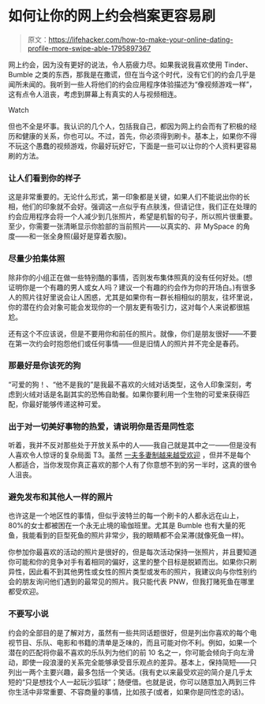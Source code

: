 # 如何让你的网上约会档案更容易刷

> 原文：<https://lifehacker.com/how-to-make-your-online-dating-profile-more-swipe-able-1795897367>

网上约会，因为没有更好的说法，令人筋疲力尽。如果我说我喜欢使用 Tinder、Bumble 之类的东西，那我是在撒谎，但在当今这个时代，没有它们的约会几乎是闻所未闻的。我听到一些人将他们的约会应用程序体验描述为“像视频游戏一样”，这有点令人沮丧，考虑到屏幕上有真实的人与视频相连。

Watch

但也不全是坏事。我认识的几个人，包括我自己，都因为网上约会而有了积极的经历和健康的关系，你也可以。不过，首先，你必须得到刷卡。基本上，如果你不得不玩这个愚蠢的视频游戏，你最好玩好它，下面是一些可以让你的个人资料更容易刷的方法。

### 让人们看到你的样子

这是非常重要的。无论什么形式，第一印象都是关键，如果人们不能说出你的长相，他们的印象就不会好。强调这一点似乎有点肤浅，但请记住，我们正在处理的约会应用程序会将一个人减少到几张照片，希望是机智的句子，所以照片很重要。至少，你需要一张清晰显示你脸部的当前照片——以真实的、非 MySpace 的角度——和一张全身照(最好是穿着衣服)。

### 尽量少拍集体照

除非你的小组正在做一些特别酷的事情，否则发布集体照真的没有任何好处。(想证明你是一个有趣的男人或女人吗？建议一个有趣的约会作为你的开场白。)有很多人的照片往好里说会让人困惑，尤其是如果你有一群长相相似的朋友，往坏里说，你的潜在约会对象可能会发现你的一个朋友更有吸引力，这对每个人来说都很尴尬。

还有这个不应该说，但是不要用你和前任的照片。就像，你们是朋友很好——不要在第一次约会时抱怨他们或任何事情——但是旧情人的照片并不完全是春药。

### 那最好是你该死的狗

“可爱的狗！、“他不是我的”是我最不喜欢的火绒对话类型，这令人印象深刻，考虑到火绒对话是名副其实的恐怖自助餐。如果你要利用一个生物的可爱来获得匹配，你最好能够传递这种可爱。

### 出于对一切美好事物的热爱，请说明你是否是同性恋

听着，我并不反对那些处于开放关系中的人——我自己就是其中之一——但是没有人喜欢令人惊讶的复杂局面 T3。虽然 [一夫多妻制越来越受欢迎](http://lifehacker.com/how-to-have-an-open-relationship-1795829694#_ga=2.53723624.1327177092.1496594485-949419976.1446553382) ，但并不是每个人都适合，当你发现你真正喜欢的那个人有了你意想不到的另一半时，这真的很令人沮丧。

### 避免发布和其他人一样的照片

也许这是一个地区性的事情，但似乎波特兰的每一个刷卡的人都永远在山上，80%的女士都被困在一个永无止境的瑜伽班里。尤其是 Bumble 也有大量的死鱼，我能看到的巨型死鱼的照片非常少，我的眼睛都不会呆滞(就像死鱼一样)。

你参加你最喜欢的活动的照片是很好的，但是每次活动保持一张照片，并且要知道你可能和你的竞争对手有着相同的偏好，这里的整个目标是脱颖而出。如果你只刷异性，因此看不到其他男性或女性的照片类型或发布的照片，我建议向与你性别约会的朋友询问他们遇到的最常见的照片。我只能代表 PNW，但我打赌死鱼在哪里都受欢迎。

### 不要写小说

约会的全部目的是了解对方，虽然有一些共同话题很好，但是列出你喜欢的每个电视节目、乐队、电影和书籍的清单是乏味的，而且可能对你不利。例如，如果一个潜在的匹配将你最不喜欢的乐队列为他们的前 10 名之一，你可能会倾向于向左滑动，即使一段浪漫的关系完全能够承受音乐观点的差异。基本上，保持简短——只列出一两个主要兴趣，最多包括一个笑话。(我有史以来最受欢迎的简介是几乎太短的“只是想找个人一起玩沙狐球”；随便借。也就是说，你可以随意加入两到三件你生活中非常重要、不容商量的事情，比如孩子(或者，如果你是同性恋的话)。